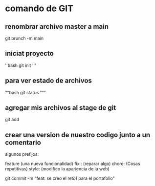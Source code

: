 # comando de GIT

## renombrar archivo master a main

git brunch -m main 

## iniciat proyecto 


''bash
git init
'''

## para ver estado de archivos

""bash
git status
"""

## agregar mis archivos al stage de git

git add

## crear una version de nuestro codigo junto a un comentario

algunos prefijos:

 feature (una nueva funcionalidad)
 fix : (reparar algo)
 chore: (Cosas repatitivas)
 style: (modifico la apariencia de la web)

git commit -m "feat: se creo el reto1 para el portafolio"

